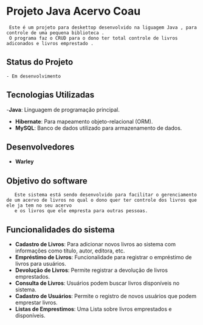 # Projeto Java Acervo Coau 

     Este é um projeto para deskettop desenvolvido na liguagem Java , para controle de uma pequena biblioteca .
     O programa faz o CRUD para o dono ter total controle de livros adiconados e livros emprestado .
## Status do Projeto
    - Em desenvolvimento
## Tecnologias Utilizadas

   -**Java**: Linguagem de programação principal.
   - **Hibernate**: Para mapeamento objeto-relacional (ORM).
   - **MySQL**: Banco de dados utilizado para armazenamento de dados.


  ## Desenvolvedores
  
   - **Warley**
  
  ## Objetivo do software
       Este sistema está sendo desenvolvido para facilitar o gerenciamento de um acervo de livros no qual o dono quer ter controle dos livros que ele ja tem no seu acervo
       e os livros que ele empresta para outras pessoas.
  ## Funcionalidades do sistema
  
  - **Cadastro de Livros**: Para adicionar novos livros ao sistema com informações como título, autor, editora, etc.
  - **Empréstimo de Livros**: Funcionalidade para registrar o empréstimo de livros para usuários.
  - **Devolução de Livros**: Permite registrar a devolução de livros emprestados.
  - **Consulta de Livros**: Usuários podem buscar livros disponíveis no sistema.
  - **Cadastro de Usuários**: Permite o registro de novos usuários que podem emprestar livros.
  - **Listas de Emprestimos**: Uma Lista sobre livros emprestados e disponíveis.

  
    
